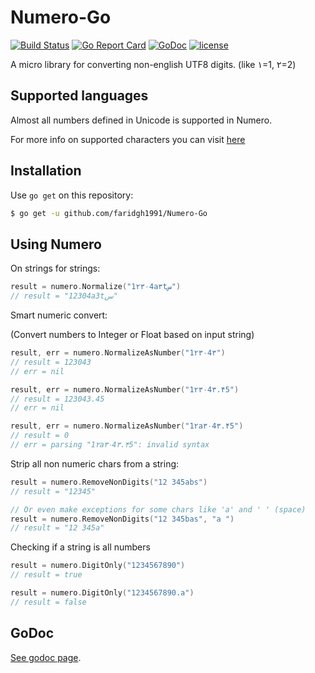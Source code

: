 # Numero-Go

[![Build Status](https://travis-ci.org/faridgh1991/Numero-Go.svg?branch=master)](https://travis-ci.org/faridgh1991/Numero-Go)
[![Go Report Card](https://goreportcard.com/badge/github.com/faridgh1991/Numero-Go)](https://goreportcard.com/report/github.com/faridgh1991/Numero-Go)
[![GoDoc](https://godoc.org/github.com/faridgh1991/Numero-Go?status.svg)](https://godoc.org/github.com/faridgh1991/Numero-Go)
[![license](https://img.shields.io/github/license/mashape/apistatus.svg)](https://github.com/faridgh1991/Numero-Go/blob/master/LICENSE)

A micro library for converting non-english UTF8 digits. (like ۱=1, ۲=2)

## Supported languages

Almost all numbers defined in Unicode is supported in Numero.

For more info on supported characters you can visit [here](http://www.fileformat.info/info/unicode/category/Nd/list.htm)

## Installation

Use `go get` on this repository:

```sh
$ go get -u github.com/faridgh1991/Numero-Go
```

## Using Numero

On strings for strings:

```go
result = numero.Normalize("1۲۳۰4a۳tس")
// result = "12304a3tس"
```

Smart numeric convert:

(Convert numbers to Integer or Float based on input string)

```go
result, err = numero.NormalizeAsNumber("1۲۳۰4۳")
// result = 123043
// err = nil

result, err = numero.NormalizeAsNumber("1۲۳۰4۳.۴5")
// result = 123043.45
// err = nil

result, err = numero.NormalizeAsNumber("1۲a۳۰4۳.۴5")
// result = 0
// err = parsing "1۲a۳۰4۳.۴5": invalid syntax
```

Strip all non numeric chars from a string:

```go
result = numero.RemoveNonDigits("12 345abs")
// result = "12345"

// Or even make exceptions for some chars like 'a' and ' ' (space)
result = numero.RemoveNonDigits("12 345bas", "a ")
// result = "12 345a"
```

Checking if a string is all numbers
```go
result = numero.DigitOnly("1234567890")
// result = true

result = numero.DigitOnly("1234567890.a")
// result = false
```
## GoDoc
[See godoc page](https://godoc.org/github.com/faridgh1991/Numero-Go).

